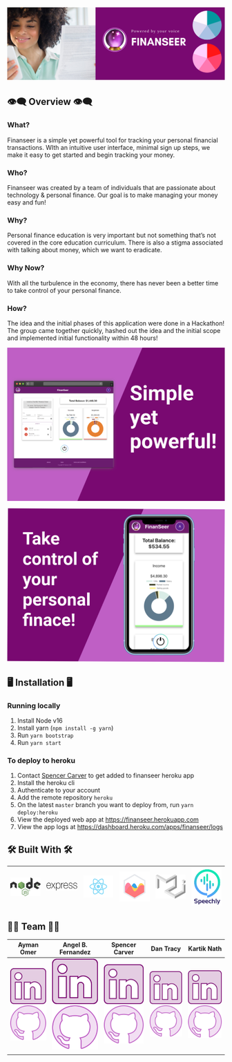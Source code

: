 # <div align="center">![FinanSeer banner](assets/banner/finanSeer_banner.png) </div>


## 👁‍🗨 Overview 👁‍🗨
### What?
<p>Finanseer is a simple yet powerful tool for tracking your personal financial transactions.  WIth an intuitive user interface, minimal sign up steps, we make it easy to get started and begin tracking your money.
</p>

### Who?
<p>Finanseer was created by a team of individuals that are passionate about technology & personal finance.  Our goal is to make managing your money easy and fun!  
</p>

### Why?
<p>Personal finance education is very important but not something that’s not covered in the core education curriculum.  There is also a stigma associated with talking about money, which we want to eradicate.  
</p>

### Why Now?
<p>With all the turbulence in the economy, there has never been a better time to take control of your personal finance.
</p>

### How?
<p>The idea and the initial phases of this application were done in a Hackathon!  The group came together quickly, hashed out the idea and the initial scope and implemented initial functionality within 48 hours! 
</p>

![FinanSeer desktop banner](assets/banner/finanSeer_desktop_banner.png)

![FinanSeer desktop banner](assets/banner/finanSeer_mobile_banner.png) 

## 🖥 Installation 🖥

### Running locally
1. Install Node v16
2. Install yarn (`npm install -g yarn`)
3. Run `yarn bootstrap`
4. Run `yarn start`

### To deploy to heroku
1. Contact [Spencer Carver](https://github.com/spencer-carver) to get added to finanseer heroku app
2. Install the heroku cli
3. Authenticate to your account
4. Add the remote repository `heroku`
5. On the latest `master` branch you want to deploy from, run `yarn deploy:heroku`
6. View the deployed web app at https://finanseer.herokuapp.com
7. View the app logs at https://dashboard.heroku.com/apps/finanseer/logs


## 🛠 Built With 🛠 

| [![Node.js logo](assets/logos/nodejs-logo.png)](https://nodejs.org/en/) | [![Express.js logo](assets/logos/expressjs-logo.png)](https://expressjs.com/) | [![React.js logo](assets/logos/reactjs-logo.png)](https://reactjs.org/) | [![Chart.js logo](assets/logos/chartjs-logo.png)](https://www.chartjs.org/) | [![Material-UI logo](assets/logos/material-ui-logo.png)](https://material-ui.com/) | [![Speachly logo](assets/logos/speechly-logo.png)](https://www.speechly.com/) |
| ----------------------------------------------------------------------- | ----------------------------------------------------------------------------- | ----------------------------------------------------------------------- | --------------------------------------------------------------------------- | ---------------------------------------------------------------------------------- | ----------------------------------------------------------------------------- |

## 👤👤 Team 👤👤

| Ayman Omer                                                                                                                                                                  | Angel B. Fernandez                                                                                                                                                        | Spencer Carver                                                                                                                                                     | Dan Tracy                                                                                                                                                   | Kartik Nath                                                                                                                                                             |
| --------------------------------------------------------------------------------------------------------------------------------------------------------------------------- | ------------------------------------------------------------------------------------------------------------------------------------------------------------------------- | ------------------------------------------------------------------------------------------------------------------------------------------------------------------ | ----------------------------------------------------------------------------------------------------------------------------------------------------------- | ----------------------------------------------------------------------------------------------------------------------------------------------------------------------- |
| [![LinkedIn](assets/logos/linkedin-logo.svg)](https://www.linkedin.com/in/ayman-omer-b2429b1ab/) [![GitHub](assets/logos/github-logo.svg)](https://github.com/aymanjebril2) | [![LinkedIn](assets/logos/linkedin-logo.svg)](https://www.linkedin.com/in/angelbienvenidofernandez/) [![GitHub](assets/logos/github-logo.svg)](https://github.com/Avixph) | [![LinkedIn](assets/logos/linkedin-logo.svg)](https://www.linkedin.com/in/spencerrc/) [![GitHub](assets/logos/github-logo.svg)](https://github.com/spencer-carver) | [![LinkedIn](assets/logos/linkedin-logo.svg)](https://www.linkedin.com/in/dan-tracy/) [![GitHub](assets/logos/github-logo.svg)](https://github.com/dbtracy) | [![LinkedIn](assets/logos/linkedin-logo.svg)](https://www.linkedin.com/in/kartik-nath-53b0574/) [![GitHub](assets/logos/github-logo.svg)](https://github.com/xxplozive) |
|                                                                                                                                                                             |                                                                                                                                                                           |                                                                                                                                                                    |                                                                                                                                                             |                                                                                                                                                                         |